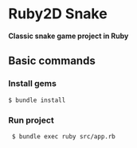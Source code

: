 # Ruby2D Snake

**Classic snake game project in Ruby**

## Basic commands

### Install gems
``$ bundle install``

### Run project
`` $ bundle exec ruby src/app.rb``
